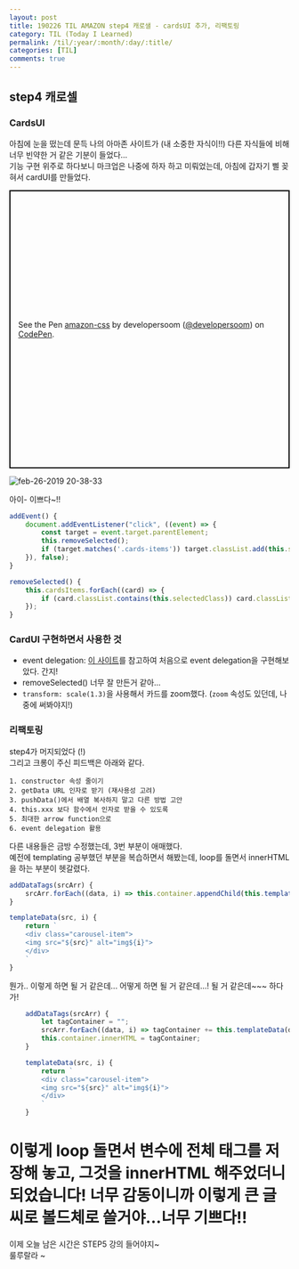 ```yaml
---
layout: post
title: 190226 TIL AMAZON step4 캐로샐 - cardsUI 추가, 리팩토링
category: TIL (Today I Learned)
permalink: /til/:year/:month/:day/:title/
categories: [TIL]
comments: true
---
```


## **step4 캐로셀**

### **CardsUI** 

아침에 눈을 떴는데 문득 나의 아마존 사이트가 (내 소중한 자식이!!) 다른 자식들에 비해 너무 빈약한 거 같은 기분이 들었다...  
기능 구현 위주로 하다보니 마크업은 나중에 하자 하고 미뤄었는데, 아침에 갑자기 삘 꽂혀서 cardUI를 만들었다.  

<p class="codepen" data-height="239" data-theme-id="0" data-default-tab="css,result" data-user="developersoom" data-slug-hash="vPYJJW" style="height: 500px; box-sizing: border-box; display: flex; align-items: center; justify-content: center; border: 2px solid black; margin: 1em 0; padding: 1em;" data-pen-title="amazon-css">
  <span>See the Pen <a href="https://codepen.io/developersoom/pen/vPYJJW/">
  amazon-css</a> by developersoom (<a href="https://codepen.io/developersoom">@developersoom</a>)
  on <a href="https://codepen.io">CodePen</a>.</span>
</p>
<script async src="https://static.codepen.io/assets/embed/ei.js"></script>

  

![feb-26-2019 20-38-33](https://user-images.githubusercontent.com/40848630/53410265-a1c88a80-3a06-11e9-9216-120a55cd36a4.gif)

아이- 이쁘다~!!  

```js
addEvent() {
    document.addEventListener("click", ((event) => {
        const target = event.target.parentElement;
        this.removeSelected();
        if (target.matches('.cards-items')) target.classList.add(this.selectedClass);
    }), false);
}

removeSelected() {
    this.cardsItems.forEach((card) => {
        if (card.classList.contains(this.selectedClass)) card.classList.remove(this.selectedClass);
    });
}
```

### CardUI 구현하면서 사용한 것 

- event delegation: [이 사이트](https://gomakethings.com/why-event-delegation-is-a-better-way-to-listen-for-events-in-vanilla-js/)를 참고하여 처음으로 event delegation을 구현해보았다. 간지! 
- removeSelected() 너무 잘 만든거 같아... 
- `transform: scale(1.3)`을 사용해서 카드를 zoom했다. (`zoom` 속성도 있던데, 나중에 써봐야지!)

### **리팩토링** 

step4가 머지되었다 (!)  
그리고 크롱이 주신 피드백은 아래와 같다.

```text
1. constructor 속성 줄이기
2. getData URL 인자로 받기 (재사용성 고려)
3. pushData()에서 배열 복사하지 말고 다른 방법 고안
4. this.xxx 보다 함수에서 인자로 받을 수 있도록 
5. 최대한 arrow function으로
6. event delegation 활용
```

다른 내용들은 금방 수정했는데, 3번 부분이 애매했다.  
예전에 templating 공부했던 부분을 복습하면서 해봤는데, loop를 돌면서 innerHTML을 하는 부분이 헷갈렸다. 

```js
addDataTags(srcArr) {
    srcArr.forEach((data, i) => this.container.appendChild(this.templateData(data ,i)));
}

templateData(src, i) {
    return `
    <div class="carousel-item">
    <img src="${src}" alt="img${i}">
    </div>
    `
}
```

뭔가.. 이렇게 하면 될 거 같은데... 어떻게 하면 될 거 같은데...! 될 거 같은데~~~ 하다가!

```js
    addDataTags(srcArr) {
        let tagContainer = "";
        srcArr.forEach((data, i) => tagContainer += this.templateData(data, i));
        this.container.innerHTML = tagContainer;
    }

    templateData(src, i) {
        return `
        <div class="carousel-item">
        <img src="${src}" alt="img${i}">
        </div>
        `
    }
```

# **이렇게 loop 돌면서 변수에 전체 태그를 저장해 놓고, 그것을 innerHTML 해주었더니 되었습니다! 너무 감동이니까 이렇게 큰 글씨로 볼드체로 쓸거야...너무 기쁘다!!**

이제 오늘 남은 시간은 STEP5 강의 들어야지~  
룰루랄라 ~ 
